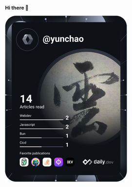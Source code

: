 ### Hi there 👋

<a href="https://app.daily.dev/yunchao" target="_blank">
  <img 
    src="https://raw.githubusercontent.com/YunChaoTsai/YunChaoTsai/devcard/devcard.svg"
    width="400"
    alt="yunchao's Dev Card"
    />
</a>

<!--
**YunChaoTsai/YunChaoTsai** is a ✨ _special_ ✨ repository because its `README.md` (this file) appears on your GitHub profile.

Here are some ideas to get you started:

- 🔭 I’m currently working on ...
- 🌱 I’m currently learning ...
- 👯 I’m looking to collaborate on ...
- 🤔 I’m looking for help with ...
- 💬 Ask me about ...
- 📫 How to reach me: ...
- 😄 Pronouns: ...
- ⚡ Fun fact: ...
  -->
